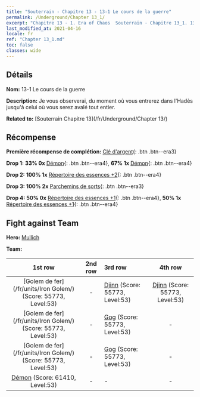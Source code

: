 ```yaml
---
title: "Souterrain - Chapitre 13 - 13-1 Le cours de la guerre"
permalink: /Underground/Chapter 13_1/
excerpt: "Chapitre 13 - 1. Era of Chaos  Souterrain - Chapitre 13_1. 13-1 Le cours de la guerre"
last_modified_at: 2021-04-16
locale: fr
ref: "Chapter 13_1.md"
toc: false
classes: wide
---
```


## Détails

 **Nom:** 13-1 Le cours de la guerre

 **Description:** Je vous observerai, du moment où vous entrerez dans l'Hadès jusqu'à celui où vous serez avalé tout entier.

 **Related to:** [Souterrain Chapitre 13](/fr/Underground/Chapter 13/)

## Récompense

 **Première récompense de complétion:** [Clé d'argent](/fr/Items/con_693/){: .btn .btn--era3}

 **Drop 1:** **33% 0x** [Démon](/fr/Items/unt_229/){: .btn .btn--era4}, **67% 1x** [Démon](/fr/Items/unt_229/){: .btn .btn--era4}

 **Drop 2:** **100% 1x** [Répertoire des essences +2](/fr/Items/mat_53/){: .btn .btn--era4}

 **Drop 3:** **100% 2x** [Parchemins de sorts](/fr/Items/con_694/){: .btn .btn--era3}

 **Drop 4:** **50% 0x** [Répertoire des essences +1](/fr/Items/mat_46/){: .btn .btn--era4}, **50% 1x** [Répertoire des essences +1](/fr/Items/mat_46/){: .btn .btn--era4}


## Fight against Team
 **Hero:** [Mullich](/fr/heroes/Mullich/)

 **Team:**


  | 1st row | 2nd row | 3rd row | 4th row |
  |:----:|:----:|:----|:----:|
  | [Golem de fer](/fr/units/Iron Golem/) (Score: 55773, Level:53)  | - | [Djinn](/fr/units/Genie/) (Score: 55773, Level:53)  | [Djinn](/fr/units/Genie/) (Score: 55773, Level:53)  |
  | [Golem de fer](/fr/units/Iron Golem/) (Score: 55773, Level:53)  | - | [Gog](/fr/units/Gog/) (Score: 55773, Level:53)  | - |
  | [Golem de fer](/fr/units/Iron Golem/) (Score: 55773, Level:53)  | - | [Gog](/fr/units/Gog/) (Score: 55773, Level:53)  | - |
  | [Démon](/fr/units/Demon/) (Score: 61410, Level:53)  | - | - | - |


